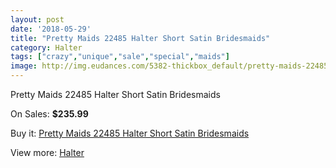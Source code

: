 ```yaml
---
layout: post
date: '2018-05-29'
title: "Pretty Maids 22485 Halter Short Satin Bridesmaids"
category: Halter
tags: ["crazy","unique","sale","special","maids"]
image: http://img.eudances.com/5382-thickbox_default/pretty-maids-22485-halter-short-satin-bridesmaids.jpg
---
```

Pretty Maids 22485 Halter Short Satin Bridesmaids

On Sales: **$235.99**
<a href="https://www.eudances.com/en/halter/1834-pretty-maids-22485-halter-short-satin-bridesmaids.html"><amp-img layout="responsive" width="600" height="600" src="//img.eudances.com/5382-thickbox_default/pretty-maids-22485-halter-short-satin-bridesmaids.jpg" alt="Pretty Maids 22485 Halter Short Satin Bridesmaids 0" /></a>
<a href="https://www.eudances.com/en/halter/1834-pretty-maids-22485-halter-short-satin-bridesmaids.html"><amp-img layout="responsive" width="600" height="600" src="//img.eudances.com/5383-thickbox_default/pretty-maids-22485-halter-short-satin-bridesmaids.jpg" alt="Pretty Maids 22485 Halter Short Satin Bridesmaids 1" /></a>

Buy it: [Pretty Maids 22485 Halter Short Satin Bridesmaids](https://www.eudances.com/en/halter/1834-pretty-maids-22485-halter-short-satin-bridesmaids.html "Pretty Maids 22485 Halter Short Satin Bridesmaids")

View more: [Halter](https://www.eudances.com/en/19-halter "Halter")